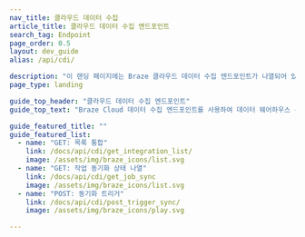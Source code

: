 ```yaml
---
nav_title: 클라우드 데이터 수집
article_title: 클라우드 데이터 수집 엔드포인트
search_tag: Endpoint
page_order: 0.5
layout: dev_guide
alias: /api/cdi/

description: "이 랜딩 페이지에는 Braze 클라우드 데이터 수집 엔드포인트가 나열되어 있습니다."
page_type: landing

guide_top_header: "클라우드 데이터 수집 엔드포인트"
guide_top_text: "Braze Cloud 데이터 수집 엔드포인트를 사용하여 데이터 웨어하우스 통합 및 동기화를 관리하세요."

guide_featured_title: ""
guide_featured_list:
  - name: "GET: 목록 통합"
    link: /docs/api/cdi/get_integration_list/
    image: /assets/img/braze_icons/list.svg
  - name: "GET: 작업 동기화 상태 나열"
    link: /docs/api/cdi/get_job_sync
    image: /assets/img/braze_icons/list.svg
  - name: "POST: 동기화 트리거"
    link: /docs/api/cdi/post_trigger_sync/
    image: /assets/img/braze_icons/play.svg

---
```



